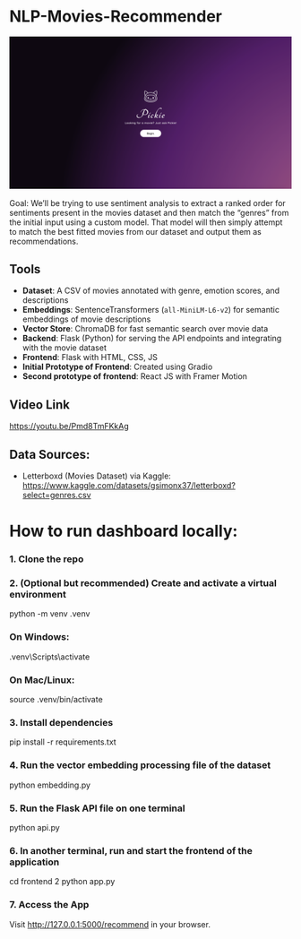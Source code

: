 # NLP-Movies-Recommender
![screenshot](frontend_page.png)

Goal:
We’ll be trying to use sentiment analysis to extract a ranked order for sentiments present in the movies dataset
and then match the “genres” from the initial input using a custom model. That model will then simply
attempt to match the best fitted movies from our dataset and output them as recommendations.

## Tools
- **Dataset**: A CSV of movies annotated with genre, emotion scores, and descriptions
- **Embeddings**: SentenceTransformers (`all-MiniLM-L6-v2`) for semantic embeddings of movie descriptions
- **Vector Store**: ChromaDB for fast semantic search over movie data
- **Backend**: Flask (Python) for serving the API endpoints and integrating with the movie dataset
- **Frontend**: Flask with HTML, CSS, JS
- **Initial Prototype of Frontend**: Created using Gradio
- **Second prototype of frontend**: React JS with Framer Motion


## Video Link
https://youtu.be/Pmd8TmFKkAg

## Data Sources:
- Letterboxd (Movies Dataset) via Kaggle:
https://www.kaggle.com/datasets/gsimonx37/letterboxd?select=genres.csv

# How to run dashboard locally:
### 1. Clone the repo

### 2. (Optional but recommended) Create and activate a virtual environment
python -m venv .venv
### On Windows:
.venv\Scripts\activate
### On Mac/Linux:
source .venv/bin/activate

### 3. Install dependencies
pip install -r requirements.txt

### 4. Run the vector embedding processing file of the dataset
python embedding.py

### 5. Run the Flask API file on one terminal
python api.py

### 6. In another terminal, run and start the frontend of the application
cd frontend 2
python app.py

### 7. Access the App
Visit http://127.0.0.1:5000/recommend in your browser.
